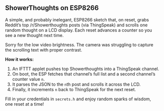 ## ShowerThoughts on ESP8266

A simple, and probably inelegant, ESP8266 sketch that, on reset, grabs Reddit’s top /r/Showerthoughts posts (via ThingSpeak) and scrolls one random thought on a LCD display. Each reset advances a counter so you see a new thought next time.

Sorry for the low video brightness. The camera was struggling to capture the scrolling text with proper contrast.

**How it works:**
1. An IFTTT applet pushes top Showerthoughts into a ThingSpeak channel.  
2. On boot, the ESP fetches that channel’s full list and a second channel’s counter value `n`.  
3. It parses the JSON to the `n`th post and scrolls it across the LCD.  
4. Finally, it increments `n` back to ThingSpeak for the next reset.

Fill in your credentials in `secrets.h` and enjoy random sparks of wisdom, one reset at a time!
